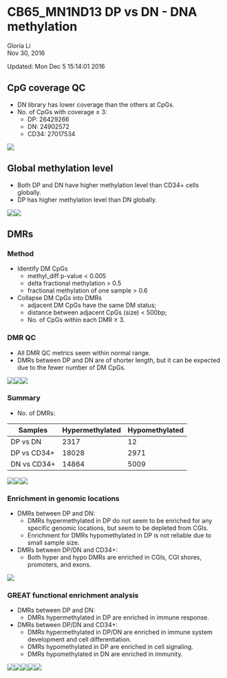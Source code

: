# CB65_MN1ND13 DP vs DN - DNA methylation
Gloria Li  
Nov 30, 2016  

Updated: Mon Dec  5 15:14:01 2016



## CpG coverage QC 
* DN library has lower coverage than the others at CpGs.  
* No. of CpGs with coverage $\ge$ 3:        
	+ DP:   26429266
	+ DN:   24902572
	+ CD34: 27017534

![](DMR_files/figure-html/coverage-1.png)<!-- -->

## Global methylation level
* Both DP and DN have higher methylation level than CD34+ cells globally.      
* DP has higher methylation level than DN globally.      

![](DMR_files/figure-html/global-1.png)<!-- -->![](DMR_files/figure-html/global-2.png)<!-- -->

## DMRs 
### Method
* Identify DM CpGs     
	+ methyl_diff p-value < 0.005  
	+ delta fractional methylation > 0.5  
	+ fractional methylation of one sample > 0.6   
* Collapse DM CpGs into DMRs     
	+ adjacent DM CpGs have the same DM status;    
	+ distance between adjacent CpGs (size) < 500bp;   
	+ No. of CpGs within each DMR $\ge$ 3.   

### DMR QC 
* All DMR QC metrics seem within normal range.    
* DMRs between DP and DN are of shorter length, but it can be expected due to the fewer number of DM CpGs.       

![](DMR_files/figure-html/DMR_QC-1.png)<!-- -->![](DMR_files/figure-html/DMR_QC-2.png)<!-- -->![](DMR_files/figure-html/DMR_QC-3.png)<!-- -->

### Summary
* No. of DMRs:

Samples | Hypermethylated | Hypomethylated
------- | --------------- | --------------
DP vs DN | 2317 | 12
DP vs CD34+ | 18028 | 2971
DN vs CD34+ | 14864 | 5009

![](DMR_files/figure-html/DMR_summary-1.png)<!-- -->![](DMR_files/figure-html/DMR_summary-2.png)<!-- -->![](DMR_files/figure-html/DMR_summary-3.png)<!-- -->

### Enrichment in genomic locations
* DMRs between DP and DN:       
	+ DMRs hypermethylated in DP do not seem to be enriched for any specific genomic locations, but seem to be depleted from CGIs.     
	+ Enrichment for DMRs hypomethylated in DP is not reliable due to small sample size.     
* DMRs between DP/DN and CD34+:       
	+ Both hyper and hypo DMRs are enriched in CGIs, CGI shores, promoters, and exons.         

![](DMR_files/figure-html/DMR_genomicBreak-1.png)<!-- -->

### GREAT functional enrichment analysis
* DMRs between DP and DN:       
	+ DMRs hypermethylated in DP are enriched in immune response.     
* DMRs between DP/DN and CD34+:     
	+ DMRs hypermethylated in DP/DN are enriched in immune system development and cell differentiation.       
	+ DMRs hypomethylated in DP are enriched in cell signaling.      
	+ DMRs hypomethylated in DN are enriched in immunity.    

![](DMR_files/figure-html/DMR_GREAT-1.png)<!-- -->![](DMR_files/figure-html/DMR_GREAT-2.png)<!-- -->![](DMR_files/figure-html/DMR_GREAT-3.png)<!-- -->![](DMR_files/figure-html/DMR_GREAT-4.png)<!-- -->![](DMR_files/figure-html/DMR_GREAT-5.png)<!-- -->


